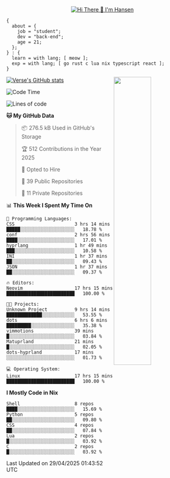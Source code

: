 <div align="center">
  <a href="https://git.io/typing-svg">
    <img src="https://readme-typing-svg.demolab.com?font=Fira+Code&pause=1000&center=true&color=FF9BCE&lines=Hi+There+👋+I'm+Hansen" alt="Hi There 👋 I'm Hansen" />
  </a>
</div>

```
{
  about = {
    job = "student";
    dev = "back-end";
    age = 21;
  };
} : {
  learn = with lang; [ meow ];
  exp = with lang; [ go rust c lua nix typescript react ];
}
```

<div>
  <div>
    <img align="right" width="44%" src="https://media4.giphy.com/media/v1.Y2lkPTc5MGI3NjExdzcyMmk1amZ3em1qdW0zbXZkYTR2YTZmY2JzODB2ZG5jNDYyMjVudiZlcD12MV9pbnRlcm5hbF9naWZfYnlfaWQmY3Q9Zw/dsRM4qPhFGUVIlVzRs/giphy.gif"/>
  </div>
  <div>
    <a href="https://github.com/sammhansen/github-readme-stats">
      <img src="https://github-readme-stats.vercel.app/api?username=sammhansen&theme=vision-friendly-dark&bg_color=00000000&hide_border=true&custom_title=%20" alt="Verse's GitHub stats"/>
    </a>
  </div>
</div>

<!--START_SECTION:waka-->
![Code Time](http://img.shields.io/badge/Code%20Time-190%20hrs%2015%20mins-blue)

![Lines of code](https://img.shields.io/badge/From%20Hello%20World%20I%27ve%20Written-402.4%20thousand%20lines%20of%20code-blue)

**🐱 My GitHub Data** 

> 📦 276.5 kB Used in GitHub's Storage 
 > 
> 🏆 512 Contributions in the Year 2025
 > 
> 💼 Opted to Hire
 > 
> 📜 39 Public Repositories 
 > 
> 🔑 11 Private Repositories 
 > 
📊 **This Week I Spent My Time On** 

```text
💬 Programming Languages: 
CSS                      3 hrs 14 mins       █████░░░░░░░░░░░░░░░░░░░░   18.78 % 
conf                     2 hrs 56 mins       ████░░░░░░░░░░░░░░░░░░░░░   17.01 % 
hyprlang                 1 hr 49 mins        ███░░░░░░░░░░░░░░░░░░░░░░   10.58 % 
INI                      1 hr 37 mins        ██░░░░░░░░░░░░░░░░░░░░░░░   09.43 % 
JSON                     1 hr 37 mins        ██░░░░░░░░░░░░░░░░░░░░░░░   09.37 % 

🔥 Editors: 
Neovim                   17 hrs 15 mins      █████████████████████████   100.00 % 

🐱‍💻 Projects: 
Unknown Project          9 hrs 14 mins       █████████████░░░░░░░░░░░░   53.55 % 
dots                     6 hrs 6 mins        █████████░░░░░░░░░░░░░░░░   35.38 % 
vimmotions               39 mins             █░░░░░░░░░░░░░░░░░░░░░░░░   03.84 % 
Matuprland               21 mins             █░░░░░░░░░░░░░░░░░░░░░░░░   02.05 % 
dots-hyprland            17 mins             ░░░░░░░░░░░░░░░░░░░░░░░░░   01.73 % 

💻 Operating System: 
Linux                    17 hrs 15 mins      █████████████████████████   100.00 % 
```

**I Mostly Code in Nix** 

```text
Shell                    8 repos             ████░░░░░░░░░░░░░░░░░░░░░   15.69 % 
Python                   5 repos             ██░░░░░░░░░░░░░░░░░░░░░░░   09.80 % 
CSS                      4 repos             ██░░░░░░░░░░░░░░░░░░░░░░░   07.84 % 
Lua                      2 repos             █░░░░░░░░░░░░░░░░░░░░░░░░   03.92 % 
C                        2 repos             █░░░░░░░░░░░░░░░░░░░░░░░░   03.92 % 
```




 Last Updated on 29/04/2025 01:43:52 UTC
<!--END_SECTION:waka-->


